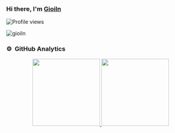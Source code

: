 ### Hi there, I'm [Gioiln][website]

![Profile views](https://gpvc.arturio.dev/lamngocgioi)

<img align="center" alt="gioiln" src="https://wallpapercave.com/wp/wp6582688.jpg"/>

### ⚙️ &nbsp;GitHub Analytics

<p align="center">
    <a href="https://github.com/lamngocgioi">
        <img height="180em" src="https://github-readme-stats-eight-theta.vercel.app/api?username=lamngocgioi&show_icons=true&theme=algolia&include_all_commits=true&count_private=true"/>
        <img height="180em" src="https://github-readme-stats-eight-theta.vercel.app/api/top-langs/?username=lamnogcgioi&layout=compact&langs_count=8&theme=algolia"/>
    </a>
</p>

[website]: https://github.com/lamngocgioi
[twitter]: https://twitter.com/gioiln

